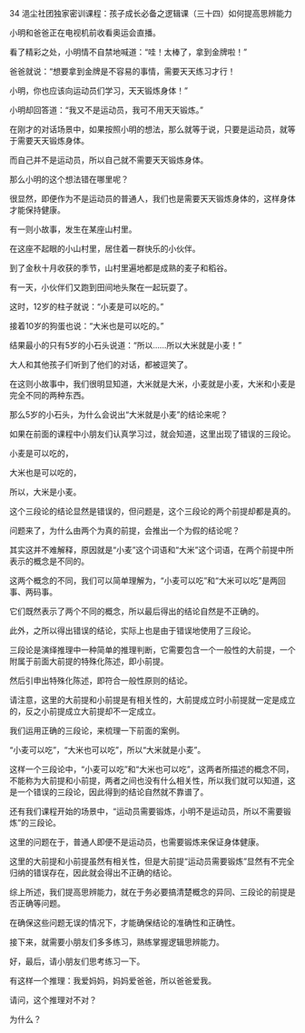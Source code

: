 34 浥尘社团独家密训课程：孩子成长必备之逻辑课（三十四）如何提高思辨能力



小明和爸爸正在电视机前收看奥运会直播。

看了精彩之处，小明情不自禁地喊道：“哇！太棒了，拿到金牌啦！”



爸爸就说：“想要拿到金牌是不容易的事情，需要天天练习才行！

小明，你也应该向运动员们学习，天天锻炼身体！”

小明却回答道：“我又不是运动员，我可不用天天锻炼。”



在刚才的对话场景中，如果按照小明的想法，那么就等于说，只要是运动员，就等于需要天天锻炼身体。

而自己并不是运动员，所以自己就不需要天天锻炼身体。

那么小明的这个想法错在哪里呢？



很显然，即便作为不是运动员的普通人，我们也是需要天天锻炼身体的，这样身体才能保持健康。



有一则小故事，发生在某座山村里。

在这座不起眼的小山村里，居住着一群快乐的小伙伴。

到了金秋十月收获的季节，山村里遍地都是成熟的麦子和稻谷。

有一天，小伙伴们又跑到田间地头聚在一起玩耍了。

这时，12岁的柱子就说：“小麦是可以吃的。”

接着10岁的狗蛋也说：“大米也是可以吃的。”

结果最小的只有5岁的小石头说道：“所以……所以大米就是小麦！”

大人和其他孩子们听到了他们的对话，都被逗笑了。



在这则小故事中，我们很明显知道，大米就是大米，小麦就是小麦，大米和小麦是完全不同的两种东西。

那么5岁的小石头，为什么会说出“大米就是小麦”的结论来呢？

如果在前面的课程中小朋友们认真学习过，就会知道，这里出现了错误的三段论。



小麦是可以吃的，

大米也是可以吃的，

所以，大米是小麦。



这个三段论的结论显然是错误的，但问题是，这个三段论的两个前提却都是真的。

问题来了，为什么由两个为真的前提，会推出一个为假的结论呢？

其实这并不难解释，原因就是“小麦”这个词语和“大米”这个词语，在两个前提中所表示的概念是不同的。

这两个概念的不同，我们可以简单理解为，“小麦可以吃”和“大米可以吃”是两回事、两码事。

它们既然表示了两个不同的概念，所以最后得出的结论自然是不正确的。



此外，之所以得出错误的结论，实际上也是由于错误地使用了三段论。

三段论是演绎推理中一种简单的推理判断，它需要包含一个一般性的大前提，一个附属于前面大前提的特殊化陈述，即小前提。

然后引申出特殊化陈述，即符合一般性原则的结论。

请注意，这里的大前提和小前提是有相关性的，大前提成立时小前提就一定是成立的，反之小前提成立大前提却不一定成立。



我们运用正确的三段论，来梳理一下前面的案例。

“小麦可以吃”，“大米也可以吃”，所以“大米就是小麦”。

这样一个三段论中，“小麦可以吃”和“大米也可以吃”，这两者所描述的概念不同，不能称为大前提和小前提，两者之间也没有什么相关性，所以我们就可以知道，这是一个错误的三段论，因此得到的结论自然就不靠谱了。



还有我们课程开始的场景中，“运动员需要锻炼，小明不是运动员，所以不需要锻炼”的三段论。

这里的问题在于，普通人即便不是运动员，也需要锻炼来保证身体健康。

这里的大前提和小前提虽然有相关性，但是大前提“运动员需要锻炼”显然有不完全归纳的错误存在，因此就会得出不正确的结论。



综上所述，我们提高思辨能力，就在于务必要搞清楚概念的异同、三段论的前提是否正确等问题。

在确保这些问题无误的情况下，才能确保结论的准确性和正确性。

接下来，就需要小朋友们多多练习，熟练掌握逻辑思辨能力。



好，最后，请小朋友们思考练习一下。

有这样一个推理：我爱妈妈，妈妈爱爸爸，所以爸爸爱我。

请问，这个推理对不对？

为什么？



